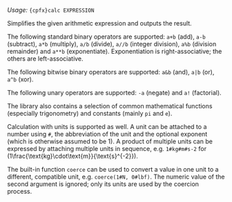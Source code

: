 *Usage:* `{cpfx}calc EXPRESSION`

Simplifies the given arithmetic expression and outputs the result.

The following standard binary operators are supported: `a+b` (add), `a-b` (subtract), `a*b` (multiply), `a/b` (divide), `a//b` (integer division), `a%b` (division remainder) and `a**b` (exponentiate). Exponentiation is right-associative; the others are left-associative.

The following bitwise binary operators are supported: `a&b` (and), `a|b` (or), `a^b` (xor).

The following unary operators are supported: `-a` (negate) and `a!` (factorial).

The library also contains a selection of common mathematical functions (especially trigonometry) and constants (mainly `pi` and `e`).

Calculation with units is supported as well. A unit can be attached to a number using `#`, the abbreviation of the unit and the optional exponent (which is otherwise assumed to be 1). A product of multiple units can be expressed by attaching multiple units in sequence, e.g. `1#kg#m#s-2` for \(1\frac{\text{kg}\cdot\text{m}}{\text{s}^{-2}}\).

The built-in function `coerce` can be used to convert a value in one unit to a different, compatible unit, e.g. `coerce(1#N, 0#lbf)`. The numeric value of the second argument is ignored; only its units are used by the coercion process.

